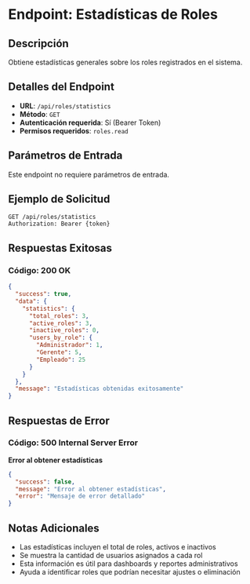 # Endpoint: Estadísticas de Roles

## Descripción
Obtiene estadísticas generales sobre los roles registrados en el sistema.

## Detalles del Endpoint
- **URL**: `/api/roles/statistics`
- **Método**: `GET`
- **Autenticación requerida**: Sí (Bearer Token)
- **Permisos requeridos**: `roles.read`

## Parámetros de Entrada
Este endpoint no requiere parámetros de entrada.

## Ejemplo de Solicitud
```http
GET /api/roles/statistics
Authorization: Bearer {token}
```

## Respuestas Exitosas

### Código: 200 OK
```json
{
  "success": true,
  "data": {
    "statistics": {
      "total_roles": 3,
      "active_roles": 3,
      "inactive_roles": 0,
      "users_by_role": {
        "Administrador": 1,
        "Gerente": 5,
        "Empleado": 25
      }
    }
  },
  "message": "Estadísticas obtenidas exitosamente"
}
```

## Respuestas de Error

### Código: 500 Internal Server Error
**Error al obtener estadísticas**
```json
{
  "success": false,
  "message": "Error al obtener estadísticas",
  "error": "Mensaje de error detallado"
}
```

## Notas Adicionales
- Las estadísticas incluyen el total de roles, activos e inactivos
- Se muestra la cantidad de usuarios asignados a cada rol
- Esta información es útil para dashboards y reportes administrativos
- Ayuda a identificar roles que podrían necesitar ajustes o eliminación
